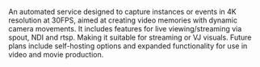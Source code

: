 An automated service designed to capture instances or events in 4K resolution at 30FPS, aimed at creating video memories with dynamic camera movements. It includes features for live viewing/streaming via spout, NDI and rtsp. Making it suitable for streaming or VJ visuals. Future plans include self-hosting options and expanded functionality for use in video and movie production.
